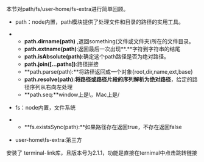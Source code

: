 本节对path/fs/user-home/fs-extra进行简单回顾。

- path：node内置，path模块提供了处理文件和目录的路径的实用工具。

- - **path.dirname(path)** ,返回something(文件或文件夹)所在的文件目录。
  - **path.extname(path)**:返回最后一次出现**.**字符到字符串的结尾
  - **path.isAbsolute(path)**:确定这个path路径是否为绝对路径。
  - **path.join([...paths])**:路径拼接
  - **path.parse(path):**将路径返回成一个对象{root,dir,name,ext,base}
  - **path.resolve(path):**将路径或路径片段的序列解析为**绝对路径**，给定的路径序列从右向左处理
  - **path.seq:**window上是\，Mac上是/

- fs：node内置，文件系统

- - **fs.existsSync(path):**如果路径存在返回true，不存在返回false

- user-home\fs-extra:第三方





安装了  terminal-link库，且版本号为2.1.1，功能是直接在ternimal中点击跳转链接